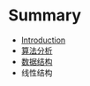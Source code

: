 # Summary

* [Introduction](README.md)
* [算法分析](algorithmAnalysis.md)
* [数据结构](shu_ju_jie_gou.md)
* 线性结构

